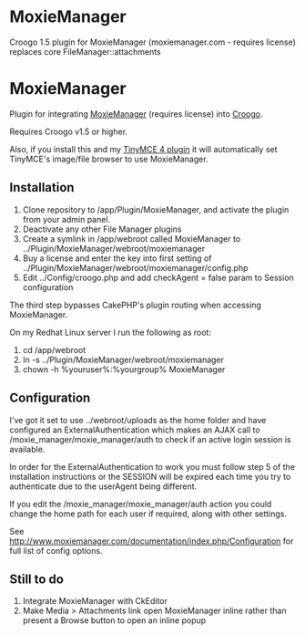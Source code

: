 MoxieManager
============

Croogo 1.5 plugin for MoxieManager (moxiemanager.com - requires license) replaces core FileManager::attachments

# MoxieManager

Plugin for integrating [MoxieManager](http://moxiemanager.com/) (requires license) into [Croogo](http://croogo.org).

Requires Croogo v1.5 or higher.  

Also, if you install this and my [TinyMCE 4 plugin](https://github.com/phpMagpie/Tinymce) it will 
automatically set TinyMCE's image/file browser to use MoxieManager.

## Installation

1. Clone repository to /app/Plugin/MoxieManager, and activate the plugin from your admin panel.
2. Deactivate any other File Manager plugins
3. Create a symlink in /app/webroot called MoxieManager to ../Plugin/MoxieManager/webroot/moxiemanager
4. Buy a license and enter the key into first setting of ../Plugin/MoxieManager/webroot/moxiemanager/config.php 
5. Edit ../Config/croogo.php and add checkAgent = false param to Session configuration

The third step bypasses CakePHP's plugin routing when accessing MoxieManager.

On my Redhat Linux server I run the following as root:

1. cd /app/webroot
2. ln -s ../Plugin/MoxieManager/webroot/moxiemanager
3. chown -h %youruser%:%yourgroup% MoxieManager

## Configuration

I've got it set to use ../webroot/uploads as the home folder and have configured an ExternalAuthentication which 
makes an AJAX call to /moxie_manager/moxie_manager/auth to check if an active login session is available.  

In order for the ExternalAuthentication to work you must follow step 5 of the installation instructions or the 
SESSION will be expired each time you try to authenticate due to the userAgent being different.

If you edit the /moxie_manager/moxie_manager/auth action you could change the home path for each user if required, 
along with other settings.

See http://www.moxiemanager.com/documentation/index.php/Configuration for full list of config options.

## Still to do

1. Integrate MoxieManager with CkEditor
2. Make Media > Attachments link open MoxieManager inline rather than present a Browse button to open an inline popup
